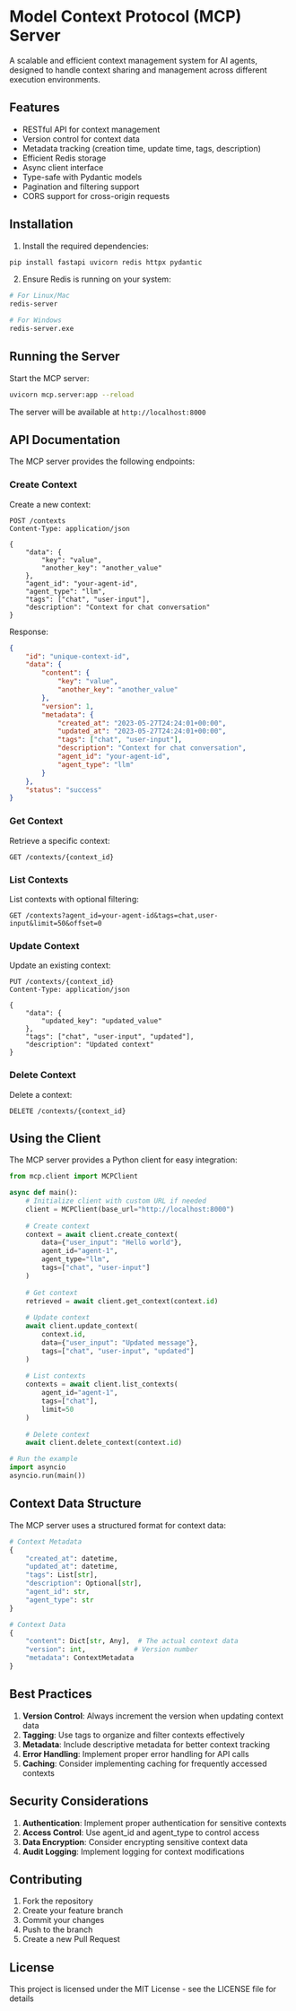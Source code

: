 # Model Context Protocol (MCP) Server

A scalable and efficient context management system for AI agents, designed to handle context sharing and management across different execution environments.

## Features

- RESTful API for context management
- Version control for context data
- Metadata tracking (creation time, update time, tags, description)
- Efficient Redis storage
- Async client interface
- Type-safe with Pydantic models
- Pagination and filtering support
- CORS support for cross-origin requests

## Installation

1. Install the required dependencies:
```bash
pip install fastapi uvicorn redis httpx pydantic
```

2. Ensure Redis is running on your system:
```bash
# For Linux/Mac
redis-server

# For Windows
redis-server.exe
```

## Running the Server

Start the MCP server:
```bash
uvicorn mcp.server:app --reload
```

The server will be available at `http://localhost:8000`

## API Documentation

The MCP server provides the following endpoints:

### Create Context

Create a new context:

```http
POST /contexts
Content-Type: application/json

{
    "data": {
        "key": "value",
        "another_key": "another_value"
    },
    "agent_id": "your-agent-id",
    "agent_type": "llm",
    "tags": ["chat", "user-input"],
    "description": "Context for chat conversation"
}
```

Response:
```json
{
    "id": "unique-context-id",
    "data": {
        "content": {
            "key": "value",
            "another_key": "another_value"
        },
        "version": 1,
        "metadata": {
            "created_at": "2023-05-27T24:24:01+00:00",
            "updated_at": "2023-05-27T24:24:01+00:00",
            "tags": ["chat", "user-input"],
            "description": "Context for chat conversation",
            "agent_id": "your-agent-id",
            "agent_type": "llm"
        }
    },
    "status": "success"
}
```

### Get Context

Retrieve a specific context:

```http
GET /contexts/{context_id}
```

### List Contexts

List contexts with optional filtering:

```http
GET /contexts?agent_id=your-agent-id&tags=chat,user-input&limit=50&offset=0
```

### Update Context

Update an existing context:

```http
PUT /contexts/{context_id}
Content-Type: application/json

{
    "data": {
        "updated_key": "updated_value"
    },
    "tags": ["chat", "user-input", "updated"],
    "description": "Updated context"
}
```

### Delete Context

Delete a context:

```http
DELETE /contexts/{context_id}
```

## Using the Client

The MCP server provides a Python client for easy integration:

```python
from mcp.client import MCPClient

async def main():
    # Initialize client with custom URL if needed
    client = MCPClient(base_url="http://localhost:8000")
    
    # Create context
    context = await client.create_context(
        data={"user_input": "Hello world"},
        agent_id="agent-1",
        agent_type="llm",
        tags=["chat", "user-input"]
    )
    
    # Get context
    retrieved = await client.get_context(context.id)
    
    # Update context
    await client.update_context(
        context.id,
        data={"user_input": "Updated message"},
        tags=["chat", "user-input", "updated"]
    )
    
    # List contexts
    contexts = await client.list_contexts(
        agent_id="agent-1",
        tags=["chat"],
        limit=50
    )
    
    # Delete context
    await client.delete_context(context.id)

# Run the example
import asyncio
asyncio.run(main())
```

## Context Data Structure

The MCP server uses a structured format for context data:

```python
# Context Metadata
{
    "created_at": datetime,
    "updated_at": datetime,
    "tags": List[str],
    "description": Optional[str],
    "agent_id": str,
    "agent_type": str
}

# Context Data
{
    "content": Dict[str, Any],  # The actual context data
    "version": int,            # Version number
    "metadata": ContextMetadata
}
```

## Best Practices

1. **Version Control**: Always increment the version when updating context data
2. **Tagging**: Use tags to organize and filter contexts effectively
3. **Metadata**: Include descriptive metadata for better context tracking
4. **Error Handling**: Implement proper error handling for API calls
5. **Caching**: Consider implementing caching for frequently accessed contexts

## Security Considerations

1. **Authentication**: Implement proper authentication for sensitive contexts
2. **Access Control**: Use agent_id and agent_type to control access
3. **Data Encryption**: Consider encrypting sensitive context data
4. **Audit Logging**: Implement logging for context modifications

## Contributing

1. Fork the repository
2. Create your feature branch
3. Commit your changes
4. Push to the branch
5. Create a new Pull Request

## License

This project is licensed under the MIT License - see the LICENSE file for details
